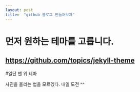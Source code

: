 ```yaml
---
layout: post
title:  "github 블로그 만들어보자"
---
```


# 먼저 원하는 테마를 고릅니다.
## https://github.com/topics/jekyll-theme

#일단 맨 위 테마 

사진을 올리는 법을 모르겠다. 내일 도전 ^^
